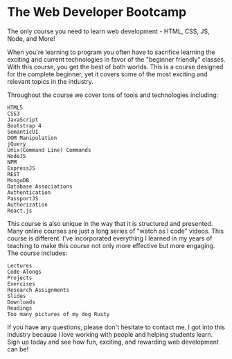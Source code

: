 # The Web Developer Bootcamp
The only course you need to learn web development - HTML, CSS, JS, Node, and More!

When you're learning to program you often have to sacrifice learning the exciting and current technologies in favor of the "beginner friendly" classes.  With this course, you get the best of both worlds.  This is a course designed for the complete beginner, yet it covers some of the most exciting and relevant topics in the industry.

Throughout the course we cover tons of tools and technologies including:

    HTML5
    CSS3
    JavaScript
    Bootstrap 4
    SemanticUI
    DOM Manipulation
    jQuery
    Unix(Command Line) Commands
    NodeJS
    NPM
    ExpressJS
    REST
    MongoDB
    Database Associations
    Authentication
    PassportJS
    Authorization
    React.js

This course is also unique in the way that it is structured and presented. Many online courses are just a long series of "watch as I code" videos.  This course is different. I've incorporated everything I learned in my years of teaching to make this course not only more effective but more engaging. The course includes:

    Lectures
    Code-Alongs
    Projects
    Exercises
    Research Assignments
    Slides
    Downloads
    Readings
    Too many pictures of my dog Rusty

If you have any questions, please don't hesitate to contact me.  I got into this industry because I love working with people and helping students learn.  Sign up today and see how fun, exciting, and rewarding web development can be!

